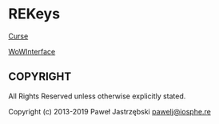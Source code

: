 ﻿# REKeys

[Curse](https://www.curseforge.com/wow/addons/rekeys-keystone-manager)

[WoWInterface](http://www.wowinterface.com/downloads/fileinfo.php?id=24510)

## COPYRIGHT

All Rights Reserved unless otherwise explicitly stated.

Copyright (c) 2013-2019 Paweł Jastrzębski <pawelj@iosphe.re>
